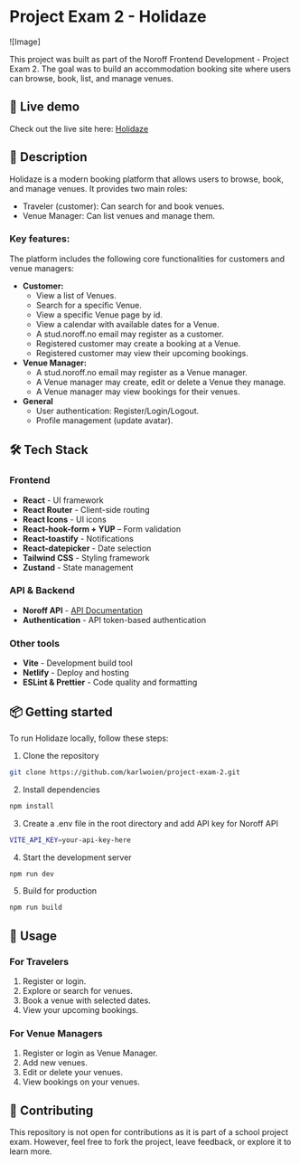 # Project Exam 2 - Holidaze

![Image]

This project was built as part of the Noroff Frontend Development - Project Exam 2.
The goal was to build an accommodation booking site where users can browse, book, list, and manage venues.

## 🚀 Live demo

Check out the live site here: [Holidaze](https://holidaze-kew.netlify.app/)

## 📖 Description
Holidaze is a modern booking platform that allows users to browse, book, and manage venues. It provides two main roles:
- Traveler (customer): Can search for and book venues.
- Venue Manager: Can list venues and manage them.

### Key features:
The platform includes the following core functionalities for customers and venue managers:  
- **Customer:**
    - View a list of Venues.
    - Search for a specific Venue.
    - View a specific Venue page by id.
    - View a calendar with available dates for a Venue.
    - A stud.noroff.no email may register as a customer.
    - Registered customer may create a booking at a Venue.
    - Registered customer may view their upcoming bookings.
- **Venue Manager:**
    - A stud.noroff.no email may register as a Venue manager.
    - A Venue manager may create, edit or delete a Venue they manage.
    - A Venue manager may view bookings for their venues.
- **General**
    - User authentication: Register/Login/Logout. 
    - Profile management (update avatar).

## 🛠️ Tech Stack
### Frontend
- **React** - UI framework
- **React Router** - Client-side routing
- **React Icons** - UI icons
- **React-hook-form + YUP** – Form validation
- **React-toastify** - Notifications
- **React-datepicker** - Date selection
- **Tailwind CSS** - Styling framework
- **Zustand** - State management

### API & Backend
- **Noroff API** - [API Documentation](https://docs.noroff.dev/)
- **Authentication** - API token-based authentication

### Other tools
- **Vite** - Development build tool
- **Netlify** - Deploy and hosting
- **ESLint & Prettier** - Code quality and formatting


## 📦 Getting started
To run Holidaze locally, follow these steps:
1. Clone the repository
```bash
git clone https://github.com/karlwoien/project-exam-2.git
```
2. Install dependencies
```bash
npm install
```
3. Create a .env file in the root directory and add API key for Noroff API
```bash
VITE_API_KEY=your-api-key-here
```
4. Start the development server
```bash
npm run dev
```
5. Build for production
```bash
npm run build
```

## 📝 Usage
### For Travelers
1. Register or login.
2. Explore or search for venues.
3. Book a venue with selected dates.
4. View your upcoming bookings.

### For Venue Managers
1. Register or login as Venue Manager.
2. Add new venues.
3. Edit or delete your venues.
4. View bookings on your venues.

## 🤝 Contributing
This repository is not open for contributions as it is part of a school project exam. However, feel free to fork the project, leave feedback, or explore it to learn more.
